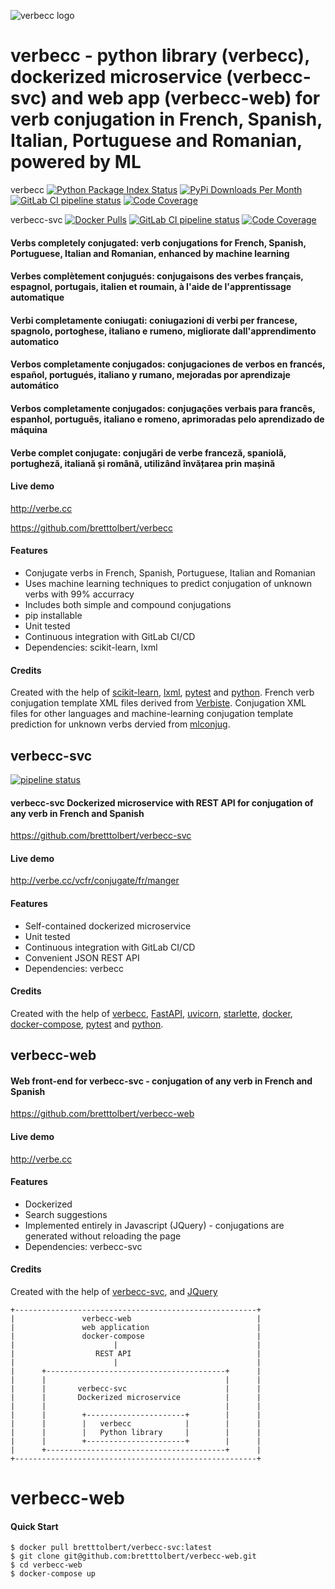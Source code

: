 
![verbecc logo](https://raw.githubusercontent.com/bretttolbert/verbecc/master/logo/verbecc.png)

# verbecc - python library (verbecc), dockerized microservice (verbecc-svc) and web app (verbecc-web) for verb conjugation in French, Spanish, Italian, Portuguese and Romanian, powered by ML

verbecc
[![Python Package Index Status](https://img.shields.io/pypi/v/verbecc.svg)](https://pypi.python.org/pypi/verbecc) 
[![PyPi Downloads Per Month](https://img.shields.io/pypi/dm/verbecc)](https://pypistats.org/packages/verbecc)
[![GitLab CI pipeline status](https://gitlab.com/bretttolbert/verbecc/badges/master/pipeline.svg)](https://gitlab.com/bretttolbert/verbecc/-/pipelines)
[![Code Coverage](https://codecov.io/gl/bretttolbert/verbecc/branch/master/graph/badge.svg)](https://codecov.io/gl/bretttolbert/verbecc)

verbecc-svc
[![Docker Pulls](https://img.shields.io/docker/pulls/bretttolbert/verbecc-svc)](https://hub.docker.com/r/bretttolbert/verbecc-svc)
[![GitLab CI pipeline status](https://gitlab.com/bretttolbert/verb-conjugate-fr/badges/master/pipeline.svg)](https://gitlab.com/bretttolbert/verb-conjugate-fr/-/pipelines)
[![Code Coverage](https://codecov.io/gl/bretttolbert/verbecc/branch/master/graph/badge.svg)](https://codecov.io/gl/bretttolbert/verbecc-svc)

#### Verbs completely conjugated: verb conjugations for French, Spanish, Portuguese, Italian and Romanian, enhanced by machine learning

#### Verbes complètement conjugués: conjugaisons des verbes français, espagnol, portugais, italien et roumain, à l'aide de l'apprentissage automatique

#### Verbi completamente coniugati: coniugazioni di verbi per francese, spagnolo, portoghese, italiano e rumeno, migliorate dall'apprendimento automatico

#### Verbos completamente conjugados: conjugaciones de verbos en francés, español, portugués, italiano y rumano, mejoradas por aprendizaje automático

#### Verbos completamente conjugados: conjugações verbais para francês, espanhol, português, italiano e romeno, aprimoradas pelo aprendizado de máquina

#### Verbe complet conjugate: conjugări de verbe franceză, spaniolă, portugheză, italiană și română, utilizând învățarea prin mașină

#### Live demo
http://verbe.cc

https://github.com/bretttolbert/verbecc

#### Features
* Conjugate verbs in French, Spanish, Portuguese, Italian and Romanian
* Uses machine learning techniques to predict conjugation of unknown verbs with 99% accurracy
* Includes both simple and compound conjugations
* pip installable
* Unit tested
* Continuous integration with GitLab CI/CD
* Dependencies: scikit-learn, lxml

#### Credits
Created with the help of [scikit-learn](https://scikit-learn.org), [lxml](https://github.com/lxml/lxml), [pytest](https://docs.pytest.org) and [python](https://www.python.org/). French verb conjugation template XML files derived from [Verbiste](https://perso.b2b2c.ca/~sarrazip/dev/verbiste.html). Conjugation XML files for other languages and machine-learning conjugation template prediction for unknown verbs dervied from [mlconjug](https://github.com/SekouD/mlconjug).


## verbecc-svc

[![pipeline status](https://gitlab.com/bretttolbert/verb-conjugate-fr/badges/master/pipeline.svg)](https://gitlab.com/bretttolbert/verb-conjugate-fr/pipelines)

#### verbecc-svc Dockerized microservice with REST API for conjugation of any verb in French and Spanish

https://github.com/bretttolbert/verbecc-svc

#### Live demo
http://verbe.cc/vcfr/conjugate/fr/manger

#### Features
* Self-contained dockerized microservice
* Unit tested
* Continuous integration with GitLab CI/CD
* Convenient JSON REST API
* Dependencies: verbecc

#### Credits
Created with the help of [verbecc](https://github.com/bretttolbert/verbecc), [FastAPI](https://github.com/tiangolo/fastapi), [uvicorn](https://github.com/encode/uvicorn), [starlette](https://github.com/encode/starlette), [docker](https://docker.com), [docker-compose](https://docs.docker.com/compose/), [pytest](https://docs.pytest.org) and [python](https://www.python.org/).


## verbecc-web

#### Web front-end for verbecc-svc - conjugation of any verb in French and Spanish

https://github.com/bretttolbert/verbecc-web

#### Live demo
http://verbe.cc

#### Features
* Dockerized
* Search suggestions
* Implemented entirely in Javascript (JQuery) - conjugations are generated without reloading the page
* Dependencies: verbecc-svc

#### Credits
Created with the help of [verbecc-svc](https://github.com/bretttolbert/verbecc-svc), and [JQuery](https://jquery.com/)


```
+------------------------------------------------------+                                                                               
|               verbecc-web                            |                                                                               
|               web application                        |                                                                               
|               docker-compose                         |                                                                               
|                      |                               |                                                                               
|                  REST API                            |                                                                               
|                      |                               |                                                                               
|      +----------------------------------------+      |                                                                               
|      |                                        |      |                                                                               
|      |       verbecc-svc                      |      |                                                                               
|      |       Dockerized microservice          |      |                                                                               
|      |                                        |      |                                                                               
|      |        +----------------------+        |      |                                                                               
|      |        |   verbecc            |        |      |                                                                               
|      |        |   Python library     |        |      |                                                                               
|      |        +----------------------+        |      |                                                                               
|      +----------------------------------------+      |                                                                               
+------------------------------------------------------+                                                                               
```   

# verbecc-web

#### Quick Start
```
$ docker pull bretttolbert/verbecc-svc:latest
$ git clone git@github.com:bretttolbert/verbecc-web.git
$ cd verbecc-web
$ docker-compose up
```
